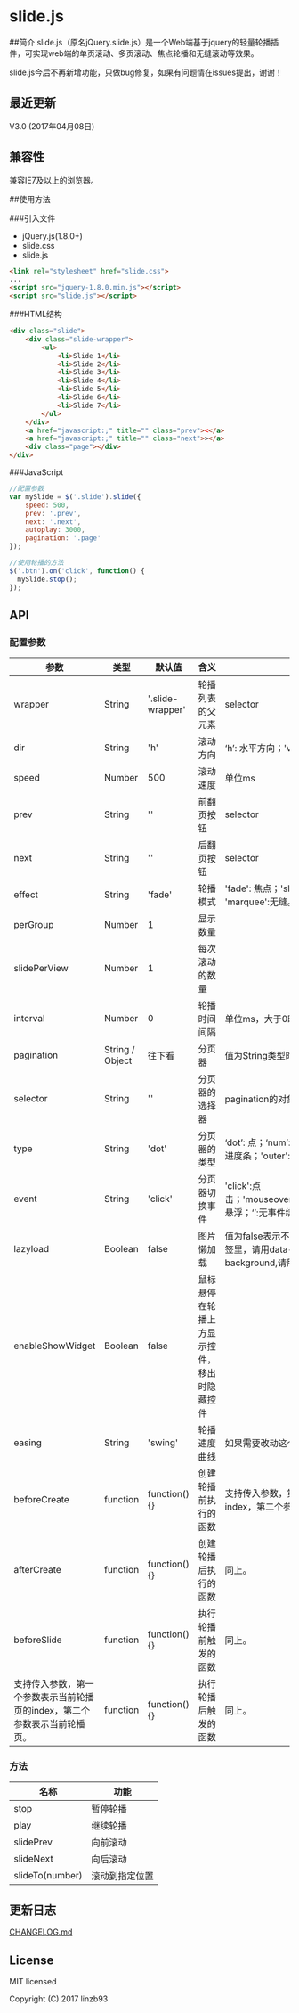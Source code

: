 # slide.js

##简介
slide.js（原名jQuery.slide.js）是一个Web端基于jquery的轻量轮播插件，可实现web端的单页滚动、多页滚动、焦点轮播和无缝滚动等效果。

slide.js今后不再新增功能，只做bug修复，如果有问题情在issues提出，谢谢！



## 最近更新

V3.0 (2017年04月08日)



## 兼容性

兼容IE7及以上的浏览器。



##使用方法

###引入文件

- jQuery.js(1.8.0+)
- slide.css
- slide.js

```html
<link rel="stylesheet" href="slide.css">
...
<script src="jquery-1.8.0.min.js"></script>
<script src="slide.js"></script>
```

###HTML结构
```html
<div class="slide">
	<div class="slide-wrapper">
		<ul>
			<li>Slide 1</li>
			<li>Slide 2</li>
			<li>Slide 3</li>
			<li>Slide 4</li>
			<li>Slide 5</li>
			<li>Slide 6</li>
			<li>Slide 7</li>
		</ul>
	</div>
	<a href="javascript:;" title="" class="prev"><</a>
	<a href="javascript:;" title="" class="next">></a>
	<div class="page"></div>
</div>
```

###JavaScript
```javascript
//配置参数
var mySlide = $('.slide').slide({
	speed: 500,
	prev: '.prev',
	next: '.next',
  	autoplay: 3000,
	pagination: '.page'
});

//使用轮播的方法
$('.btn').on('click', function() {
  mySlide.stop();
});
```



## API

### 配置参数

| 参数                                      | 类型              | 默认值              | 含义                    | 备注                                       |
| --------------------------------------- | --------------- | ---------------- | --------------------- | ---------------------------------------- |
| wrapper                                 | String          | '.slide-wrapper' | 轮播列表的父元素              | selector                                 |
| dir                                     | String          | 'h'              | 滚动方向                  | ‘h’: 水平方向；'v':竖直方向                       |
| speed                                   | Number          | 500              | 滚动速度                  | 单位ms                                     |
| prev                                    | String          | ''               | 前翻页按钮                 | selector                                 |
| next                                    | String          | ''               | 后翻页按钮                 | selector                                 |
| effect                                  | String          | 'fade'           | 轮播模式                  | 'fade': 焦点；'slide': 单页；'carousel':多页； 'marquee':无缝。 |
| perGroup                                | Number          | 1                | 显示数量                  |                                          |
| slidePerView                            | Number          | 1                | 每次滚动的数量               |                                          |
| interval                                | Number          | 0                | 轮播时间间隔                | 单位ms，大于0时有效，建议大于speed值。                  |
| pagination                              | String / Object | 往下看              | 分页器                   | 值为String类型时，表示收到的是selector。              |
| selector                                | String          | ''               | 分页器的选择器               | pagination的对象属性开始                        |
| type                                    | String          | 'dot'            | 分页器的类型                | ‘dot’: 点；‘num’:数字；'image': 图片；'progress':进度条；'outer': 页面上已有元素 |
| event                                   | String          | 'click'          | 分页器切换事件               | 'click':点击；'mouseover/mousemove/hover/mouseenter':悬浮；‘’:无事件绑定。pagination的对象属性结束 |
| lazyload                                | Boolean         | false            | 图片懒加载                 | 值为false表示不使用懒加载。如果图片地址在img标签里，请用data-src存放地址；如果是作为background,请用data-bg存放地址。 |
| enableShowWidget                        | Boolean         | false            | 鼠标悬停在轮播上方显示控件，移出时隐藏控件 |                                          |
| easing                                  | String          | 'swing'          | 轮播速度曲线                | 如果需要改动这个参数建议引入jquery.easing.js。          |
| beforeCreate                            | function        | function(){}     | 创建轮播前执行的函数            | 支持传入参数，第一个参数表示当前轮播页的index，第二个参数表示当前轮播页。  |
| afterCreate                             | function        | function(){}     | 创建轮播后执行的函数            | 同上。                                      |
| beforeSlide                             | function        | function(){}     | 执行轮播前触发的函数            | 同上。                                      |
| 支持传入参数，第一个参数表示当前轮播页的index，第二个参数表示当前轮播页。 | function        | function(){}     | 执行轮播后触发的函数            | 同上。                                      |

### 方法

| 名称              | 功能      |
| --------------- | ------- |
| stop            | 暂停轮播    |
| play            | 继续轮播    |
| slidePrev       | 向前滚动    |
| slideNext       | 向后滚动    |
| slideTo(number) | 滚动到指定位置 |



## 更新日志

[CHANGELOG.md](https://github.com/linzb93/slide/blob/master/doc/CHANGELOG.md)



## License

MIT licensed

Copyright (C) 2017 linzb93
